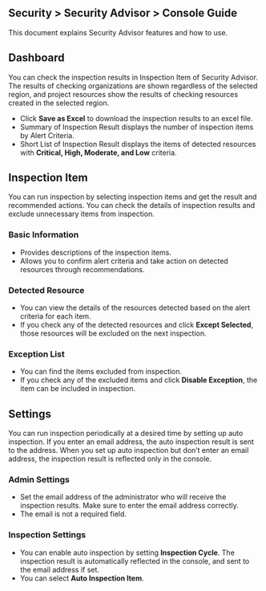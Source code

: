 ## Security > Security Advisor > Console Guide

This document explains Security Advisor features and how to use.

## Dashboard

You can check the inspection results in Inspection Item of Security Advisor.
The results of checking organizations are shown regardless of the selected region, and project resources show the results of checking resources created in the selected region.

* Click **Save as Excel** to download the inspection results to an excel file.
* Summary of Inspection Result displays the number of inspection items by Alert Criteria.
* Short List of Inspection Result displays the items of detected resources with **Critical, High, Moderate, and Low** criteria.

## Inspection Item

You can run inspection by selecting inspection items and get the result and recommended actions.
You can check the details of inspection results and exclude unnecessary items from inspection.

### Basic Information

* Provides descriptions of the inspection items.
* Allows you to confirm alert criteria and take action on detected resources through recommendations.

### Detected Resource

* You can view the details of the resources detected based on the alert criteria for each item.
* If you check any of the detected resources and click **Except Selected**, those resources will be excluded on the next inspection.

### Exception List

* You can find the items excluded from inspection.
* If you check any of the excluded items and click **Disable Exception**, the item can be included in inspection.

## Settings

You can run inspection periodically at a desired time by setting up auto inspection.
If you enter an email address, the auto inspection result is sent to the address. When you set up auto inspection but don’t enter an email address, the inspection result is reflected only in the console.

### Admin Settings

* Set the email address of the administrator who will receive the inspection results. Make sure to enter the email address correctly.
* The email is not a required field.

### Inspection Settings
* You can enable auto inspection by setting **Inspection Cycle**. The inspection result is automatically reflected in the console, and sent to the email address if set.
* You can select **Auto Inspection Item**.
